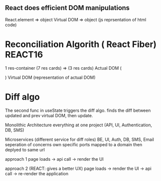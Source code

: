 ## React does efficient DOM manipulations
React.element => object
Virtual DOM => object (js reprsentation of html code)

# Reconciliation Algorith ( React Fiber) REACT16
1 res-container (7 res cards)  =>  (3 res cards)
Actual DOM (<div> <div> <div></div> </div> </div>)
Virtual DOM (representation of actual DOM)

# Diff algo
The second func in useState triggers the diff algo.
finds the diff between updated and prev virtual DOM, then update.

Monolithic Architecture
everything at one project (API, UI, Authentication, DB, SMS)

Microservices (different service for diff roles)
BE, UI, Auth, DB, SMS, Email
seperation of concerns
own specific ports
mapped to a domain then deplyed to same url


approach 1
page loads -> api call -> render the UI

approach 2 (REACT: gives a better UX)
page loads -> render the UI -> api call -> re-render the application


<!-- load on-scroll -->